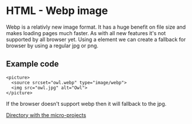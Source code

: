 # HTML - Webp image

Webp is a relativly new image format. It has a huge benefit on file size and makes loading pages much faster. As with all new features it's not supported by all browser yet. Using a <picture> element we can create a fallback for browser by using a regular jpg or png.

## Example code

```
<picture>
  <source srcset="owl.webp" type="image/webp">
  <img src="owl.jpg" alt="Owl">
</picture>

```
If the browser doesn't support webp then it will fallback to the jpg.

[Directory with the micro-projects](http://oege.ie.hva.nl/~khushiz001/browsertech/)
